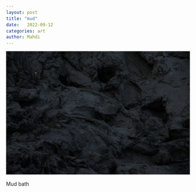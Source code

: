 ```yaml
---
layout: post
title: "mud"
date:   2022-09-12
categories: art
author: Mahdi
---
```


![mud](/img/arts/uganda/mud.jpg)

<span class='image-details'>
Mud bath
</span>
